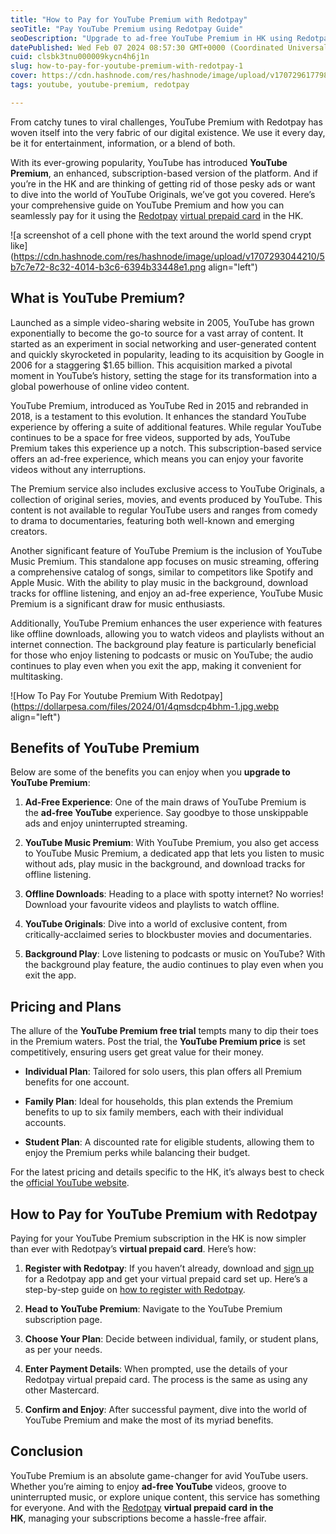 ```yaml
---
title: "How to Pay for YouTube Premium with Redotpay"
seoTitle: "Pay YouTube Premium using Redotpay Guide"
seoDescription: "Upgrade to ad-free YouTube Premium in HK using Redotpay's virtual prepaid card; enjoy exclusive content, offline downloads, and YouTube Music Premium"
datePublished: Wed Feb 07 2024 08:57:30 GMT+0000 (Coordinated Universal Time)
cuid: clsbk3tnu000009kycn4h6j1n
slug: how-to-pay-for-youtube-premium-with-redotpay-1
cover: https://cdn.hashnode.com/res/hashnode/image/upload/v1707296177982/621e569a-ad3f-4bfc-a07b-b4b8b0a13e30.jpeg
tags: youtube, youtube-premium, redotpay

---
```


From catchy tunes to viral challenges, YouTube Premium with Redotpay has woven itself into the very fabric of our digital existence. We use it every day, be it for entertainment, information, or a blend of both.

With its ever-growing popularity, YouTube has introduced **YouTube Premium**, an enhanced, subscription-based version of the platform. And if you’re in the HK and are thinking of getting rid of those pesky ads or want to dive into the world of YouTube Originals, we’ve got you covered. Here’s your comprehensive guide on YouTube Premium and how you can seamlessly pay for it using the [Redotpay](https://link.dollarpesa.com/pkee7) [virtual prepaid card](https://dollarpesa.com/redotpay-card-review-2024/) in the HK.

![a screenshot of a cell phone with the text around the world spend crypt like](https://cdn.hashnode.com/res/hashnode/image/upload/v1707293044210/5b7c7e72-8c32-4014-b3c6-6394b33448e1.png align="left")

## **What is YouTube Premium?**

Launched as a simple video-sharing website in 2005, YouTube has grown exponentially to become the go-to source for a vast array of content. It started as an experiment in social networking and user-generated content and quickly skyrocketed in popularity, leading to its acquisition by Google in 2006 for a staggering $1.65 billion. This acquisition marked a pivotal moment in YouTube’s history, setting the stage for its transformation into a global powerhouse of online video content.

YouTube Premium, introduced as YouTube Red in 2015 and rebranded in 2018, is a testament to this evolution. It enhances the standard YouTube experience by offering a suite of additional features. While regular YouTube continues to be a space for free videos, supported by ads, YouTube Premium takes this experience up a notch. This subscription-based service offers an ad-free experience, which means you can enjoy your favorite videos without any interruptions.

The Premium service also includes exclusive access to YouTube Originals, a collection of original series, movies, and events produced by YouTube. This content is not available to regular YouTube users and ranges from comedy to drama to documentaries, featuring both well-known and emerging creators.

Another significant feature of YouTube Premium is the inclusion of YouTube Music Premium. This standalone app focuses on music streaming, offering a comprehensive catalog of songs, similar to competitors like Spotify and Apple Music. With the ability to play music in the background, download tracks for offline listening, and enjoy an ad-free experience, YouTube Music Premium is a significant draw for music enthusiasts.

Additionally, YouTube Premium enhances the user experience with features like offline downloads, allowing you to watch videos and playlists without an internet connection. The background play feature is particularly beneficial for those who enjoy listening to podcasts or music on YouTube; the audio continues to play even when you exit the app, making it convenient for multitasking.

![How To Pay For Youtube Premium With Redotpay](https://dollarpesa.com/files/2024/01/4qmsdcp4bhm-1.jpg.webp align="left")

## **Benefits of YouTube Premium**

Below are some of the benefits you can enjoy when you **upgrade to YouTube Premium**:

1. **Ad-Free Experience**: One of the main draws of YouTube Premium is the **ad-free YouTube** experience. Say goodbye to those unskippable ads and enjoy uninterrupted streaming.
    
2. **YouTube Music Premium**: With YouTube Premium, you also get access to YouTube Music Premium, a dedicated app that lets you listen to music without ads, play music in the background, and download tracks for offline listening.
    
3. **Offline Downloads**: Heading to a place with spotty internet? No worries! Download your favourite videos and playlists to watch offline.
    
4. **YouTube Originals**: Dive into a world of exclusive content, from critically-acclaimed series to blockbuster movies and documentaries.
    
5. **Background Play**: Love listening to podcasts or music on YouTube? With the background play feature, the audio continues to play even when you exit the app.
    

## **Pricing and Plans**

The allure of the **YouTube Premium free trial** tempts many to dip their toes in the Premium waters. Post the trial, the **YouTube Premium price** is set competitively, ensuring users get great value for their money.

* **Individual Plan**: Tailored for solo users, this plan offers all Premium benefits for one account.
    
* **Family Plan**: Ideal for households, this plan extends the Premium benefits to up to six family members, each with their individual accounts.
    
* **Student Plan**: A discounted rate for eligible students, allowing them to enjoy the Premium perks while balancing their budget.
    

For the latest pricing and details specific to the HK, it’s always best to check the [official YouTube website](https://www.youtube.com/premium).

## **How to Pay for YouTube Premium with Redotpay**

Paying for your YouTube Premium subscription in the HK is now simpler than ever with Redotpay’s **virtual prepaid card**. Here’s how:

1. **Register with Redotpay**: If you haven’t already, download and [sign up](https://link.dollarpesa.com/pkee7) for a Redotpay app and get your virtual prepaid card set up. Here’s a step-by-step guide on [how to register with Redotpay](https://dollarpesa.com/support/how-can-i-create-a-redotpay-account/).
    
2. **Head to YouTube Premium**: Navigate to the YouTube Premium subscription page.
    
3. **Choose Your Plan**: Decide between individual, family, or student plans, as per your needs.
    
4. **Enter Payment Details**: When prompted, use the details of your Redotpay virtual prepaid card. The process is the same as using any other Mastercard.
    
5. **Confirm and Enjoy**: After successful payment, dive into the world of YouTube Premium and make the most of its myriad benefits.
    

## **Conclusion**

YouTube Premium is an absolute game-changer for avid YouTube users. Whether you’re aiming to enjoy **ad-free YouTube** videos, groove to uninterrupted music, or explore unique content, this service has something for everyone. And with the [Redotpay](https://link.dollarpesa.com/pkee7) **virtual prepaid card in the HK**, managing your subscriptions become a hassle-free affair.